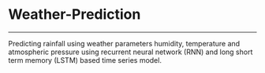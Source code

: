 # Weather-Prediction
---
Predicting rainfall using weather parameters humidity, temperature and atmospheric pressure using recurrent neural network (RNN) and long short term memory (LSTM) based time series model.
